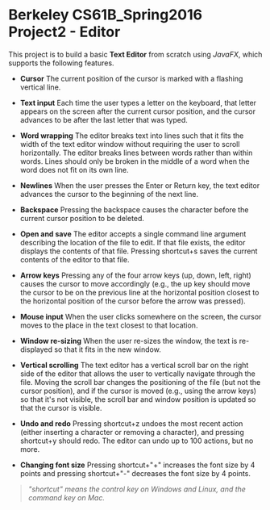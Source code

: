 # Berkeley CS61B_Spring2016 Project2 - Editor

This project is to build a basic **Text Editor** from scratch using *JavaFX*, which supports the following features. 

- **Cursor** The current position of the cursor is marked with a flashing vertical line.

- **Text input** Each time the user types a letter on the keyboard, that letter appears on the screen after the current cursor position, and the cursor advances to be after the last letter that was typed.

- **Word wrapping** The editor breaks text into lines such that it fits the width of the text editor window without requiring the user to scroll horizontally. The editor breaks lines between words rather than within words. Lines should only be broken in the middle of a word when the word does not fit on its own line.

- **Newlines** When the user presses the Enter or Return key, the text editor advances the cursor to the beginning of the next line.

- **Backspace** Pressing the backspace causes the character before the current cursor position to be deleted.

- **Open and save** The editor accepts a single command line argument describing the location of the file to edit. If that file        exists, the editor displays the contents of that file. Pressing shortcut+s saves the current contents of the editor to that file.

- **Arrow keys** Pressing any of the four arrow keys (up, down, left, right) causes the cursor to move accordingly (e.g., the up key should move the cursor to be on the previous line at the horizontal position closest to the horizontal position of the cursor before the arrow was pressed). 

- **Mouse input** When the user clicks somewhere on the screen, the cursor moves to the place in the text closest to that location.

- **Window re-sizing** When the user re-sizes the window, the text is re-displayed so that it fits in the new window.

- **Vertical scrolling** The text editor has a vertical scroll bar on the right side of the editor that allows the user to vertically navigate through the file. Moving the scroll bar changes the positioning of the file (but not the cursor position), and if the cursor is moved (e.g., using the arrow keys) so that it's not visible, the scroll bar and window position is updated so that the cursor is visible.

- **Undo and redo** Pressing shortcut+z undoes the most recent action (either inserting a character or removing a character), and pressing shortcut+y should redo. The editor can undo up to 100 actions, but no more.

- **Changing font size** Pressing shortcut+"+" increases the font size by 4 points and pressing shortcut+"-" decreases the font size by 4 points.
> *"shortcut" means the control key on Windows and Linux, and the command key on Mac.*

